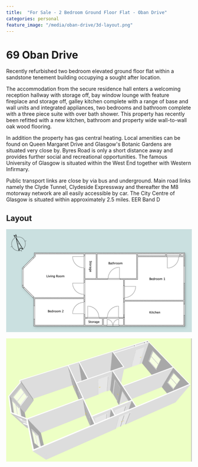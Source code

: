 ```yaml
---
title:  "For Sale - 2 Bedroom Ground Floor Flat - Oban Drive"
categories: personal
feature_image: "/media/oban-drive/3d-layout.png"
---
```


69 Oban Drive
=============

Recently refurbished two bedroom elevated ground floor flat within a sandstone tenement building occupying a sought after location.

The accommodation from the secure residence hall enters a welcoming reception hallway with storage off, bay window lounge with feature fireplace and storage off, galley kitchen complete with a range of base and wall units and integrated appliances, two bedrooms and bathroom complete with a three piece suite with over bath shower. This property has recently been refitted with a new kitchen, bathroom and property wide wall-to-wall oak wood flooring.

In addition the property has gas central heating. Local amenities can be found on Queen Margaret Drive and Glasgow's Botanic Gardens are situated very close by. Byres Road is only a short distance away and provides further social and recreational opportunities. The famous University of Glasgow is situated within the West End together with Western Infirmary.

Public transport links are close by via bus and underground. Main road links namely the Clyde Tunnel, Clydeside Expressway and thereafter the M8 motorway network are all easily accessible by car. The City Centre of Glasgow is situated within approximately 2.5 miles. EER Band D

Layout
------
[![Floor plan](/media/oban-drive/floor-plan.png)](/media/oban-drive/floor-plan.png)


[![3D layout](/media/oban-drive/3d-layout.png)](/media/oban-drive/3d-layout.png)
